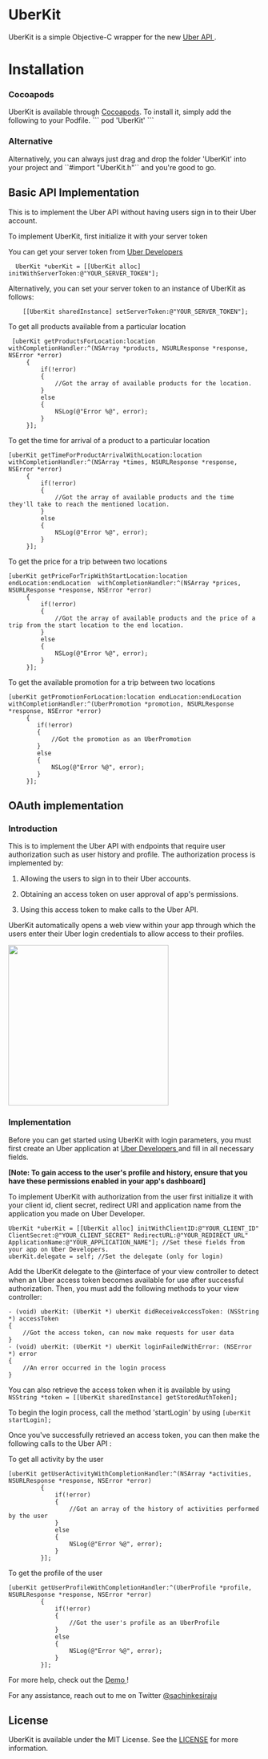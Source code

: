 UberKit
=======

UberKit is a simple Objective-C wrapper for the new <a href = http://developer.uber.com> Uber API </a>.

<h1> Installation </h1>
<h3> Cocoapods </h3>
UberKit is available through <a href = "cocoapods.org"> Cocoapods</a>. To install it, simply add the following to your Podfile.
```
pod 'UberKit'
```
<h3> Alternative </h3>
Alternatively, you can always just drag and drop the folder 'UberKit' into your project and ``#import "UberKit.h"`` and you're good to go.

<h2> Basic API Implementation </h2>

This is to implement the Uber API without having users sign in to their Uber account.

To implement UberKit, first initialize it with your server token

You can get your server token from <a href = http://developer.uber.com> Uber Developers </a>

```
  UberKit *uberKit = [[UberKit alloc] initWithServerToken:@"YOUR_SERVER_TOKEN"];
```
Alternatively, you can set your server token to an instance of UberKit as follows:
```
    [[UberKit sharedInstance] setServerToken:@"YOUR_SERVER_TOKEN"];
```

To get all products available from a particular location

```
 [uberKit getProductsForLocation:location withCompletionHandler:^(NSArray *products, NSURLResponse *response, NSError *error)
     {
         if(!error)
         {
             //Got the array of available products for the location.
         }
         else
         {
             NSLog(@"Error %@", error);
         }
     }];
```

To get the time for arrival of a product to a particular location
```
[uberKit getTimeForProductArrivalWithLocation:location withCompletionHandler:^(NSArray *times, NSURLResponse *response, NSError *error)
     {
         if(!error)
         {
             //Got the array of available products and the time they'll take to reach the mentioned location.
         }
         else
         {
             NSLog(@"Error %@", error);
         }
     }];
```

To get the price for a trip between two locations
```
[uberKit getPriceForTripWithStartLocation:location endLocation:endLocation  withCompletionHandler:^(NSArray *prices, NSURLResponse *response, NSError *error)
     {
         if(!error)
         {
             //Got the array of available products and the price of a trip from the start location to the end location.
         }
         else
         {
             NSLog(@"Error %@", error);
         }
     }];
```

To get the available promotion for a trip between two locations
```
[uberKit getPromotionForLocation:location endLocation:endLocation withCompletionHandler:^(UberPromotion *promotion, NSURLResponse *response, NSError *error)
     {
        if(!error)
        {
            //Got the promotion as an UberPromotion
        }
        else
        {
            NSLog(@"Error %@", error);
        }
     }];
```

<h2> OAuth implementation </h2>

<h3> Introduction </h3>

This is to implement the Uber API with endpoints that require user authorization such as user history and profile.
The authorization process is implemented by:

1. Allowing the users to sign in to their Uber accounts.

2. Obtaining an access token on user approval of app's permissions.

3. Using this access token to make calls to the Uber API.

UberKit automatically opens a web view within your app through which the users enter their Uber login credentials to allow access to their profiles. 

<img src = "https://github.com/sachinkesiraju/UberKit/blob/master/Login%20screenshot.png" width = "320px">

<h3> Implementation </h3>

Before you can get started using UberKit with login parameters, you must first create an Uber application at <a href = http://developer.uber.com> Uber Developers </a> and fill in all necessary fields.

<b> [Note: To gain access to the user's profile and history, ensure that you have these permissions enabled in your app's dashboard] </b>

To implement UberKit with authorization from the user first initialize it with your client id, client secret, redirect URI and application name from the application you made on Uber Developer.

```
UberKit *uberKit = [[UberKit alloc] initWithClientID:@"YOUR_CLIENT_ID" ClientSecret:@"YOUR_CLIENT_SECRET" RedirectURL:@"YOUR_REDIRECT_URL" ApplicationName:@"YOUR_APPLICATION_NAME"]; //Set these fields from your app on Uber Developers.
uberKit.delegate = self; //Set the delegate (only for login)
```

Add the UberKit delegate to the @interface of your view controller to detect when an Uber access token becomes available for use after successful authorization. Then, you must add the following methods to your view controller:
```
- (void) uberKit: (UberKit *) uberKit didReceiveAccessToken: (NSString *) accessToken
{
    //Got the access token, can now make requests for user data
}
- (void) uberKit: (UberKit *) uberKit loginFailedWithError: (NSError *) error
{
    //An error occurred in the login process
}
```
You can also retrieve the access token when it is available by using `NSString *token = [[UberKit sharedInstance] getStoredAuthToken];`

To begin the login process, call the method 'startLogin' by using `[uberKit startLogin];`

Once you've successfully retrieved an access token, you can then make the following calls to the Uber API :

To get all activity by the user
```
[uberKit getUserActivityWithCompletionHandler:^(NSArray *activities, NSURLResponse *response, NSError *error)
         {
             if(!error)
             {
                 //Got an array of the history of activities performed by the user
             }
             else
             {
                 NSLog(@"Error %@", error);
             }
         }];
```

To get the profile of the user
```
[uberKit getUserProfileWithCompletionHandler:^(UberProfile *profile, NSURLResponse *response, NSError *error)
         {
             if(!error)
             {
                 //Got the user's profile as an UberProfile
             }
             else
             {
                 NSLog(@"Error %@", error);
             }
         }];
```

For more help, check out the <a href = https://github.com/sachinkesiraju/UberKit/tree/master/UberKitDemo> Demo </a>!

For any assistance, reach out to me on Twitter <a href = https://twitter.com/sachinkesiraju> @sachinkesiraju </a>

<h2> License </h2>

UberKit is available under the MIT License. See the <a href = https://github.com/sachinkesiraju/UberKit/blob/master/LICENSE>LICENSE</a> for more information.
